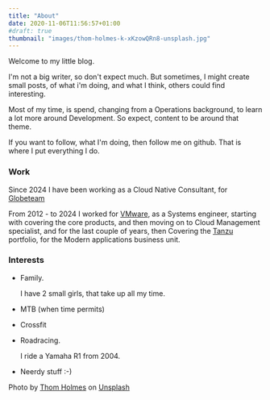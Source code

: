 ```yaml
---
title: "About"
date: 2020-11-06T11:56:57+01:00
#draft: true
thumbnail: "images/thom-holmes-k-xKzowQRn8-unsplash.jpg"
---
```

Welcome to my little blog.

I'm not a big writer, so don't expect much. But sometimes, I might create small posts, of what i'm doing, and what I think, others could find interesting.

Most of my time, is spend, changing from a Operations background, to learn a lot more around Development. So expect, content to be around that theme.

If you want to follow, what I'm doing, then follow me on github. That is where I put everything I do.

### Work

Since 2024 I have been working as a Cloud Native Consultant, for [Globeteam](https://globeteam.com)


From 2012 - to 2024 I worked for [VMware](https://www.vmware.com), as a Systems engineer, starting with covering the core products, and then moving on to Cloud Management specialist, and for the last couple of years, then Covering the [Tanzu](https://tanzu.vmware.com) portfolio, for the Modern applications business unit.


### Interests

- Family.

  I have 2 small girls, that take up all my time.
- MTB (when time permits)
- Crossfit
- Roadracing.

  I ride a Yamaha R1 from 2004.
- Neerdy stuff :-)

<span>Photo by <a href="https://unsplash.com/@thomholmes?utm_source=unsplash&amp;utm_medium=referral&amp;utm_content=creditCopyText">Thom Holmes</a> on <a href="https://unsplash.com/s/photos/about?utm_source=unsplash&amp;utm_medium=referral&amp;utm_content=creditCopyText">Unsplash</a></span>
